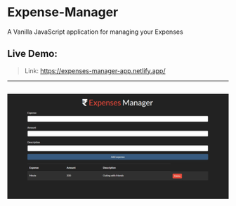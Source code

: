 # Expense-Manager
A Vanilla JavaScript application for managing your Expenses

## Live Demo: 
> Link: https://expenses-manager-app.netlify.app/
----
![](demo.gif)
----
